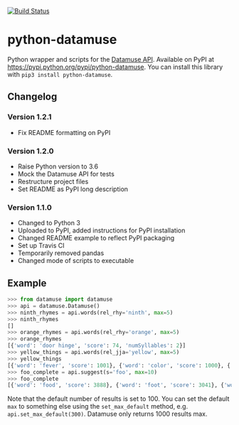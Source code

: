 [![Build Status](https://travis-ci.org/gmarmstrong/python-datamuse.svg?branch=master)](https://travis-ci.org/gmarmstrong/python-datamuse)

# python-datamuse

Python wrapper and scripts for the [Datamuse API](http://datamuse.com/api/).
Available on PyPI at <https://pypi.python.org/pypi/python-datamuse>. You can
install this library with `pip3 install python-datamuse`.

## Changelog

### Version 1.2.1

- Fix README formatting on PyPI

### Version 1.2.0

- Raise Python version to 3.6
- Mock the Datamuse API for tests
- Restructure project files
- Set README as PyPI long description

### Version 1.1.0

- Changed to Python 3
- Uploaded to PyPI, added instructions for PyPI installation
- Changed README example to reflect PyPI packaging
- Set up Travis CI
- Temporarily removed pandas
- Changed mode of scripts to executable

## Example

```python
>>> from datamuse import datamuse
>>> api = datamuse.Datamuse()
>>> ninth_rhymes = api.words(rel_rhy='ninth', max=5)
>>> ninth_rhymes
[]
>>> orange_rhymes = api.words(rel_rhy='orange', max=5)
>>> orange_rhymes
[{'word': 'door hinge', 'score': 74, 'numSyllables': 2}]
>>> yellow_things = api.words(rel_jja='yellow', max=5)
>>> yellow_things
[{'word': 'fever', 'score': 1001}, {'word': 'color', 'score': 1000}, {'word': 'flowers', 'score': 999}, {'word': 'light', 'score': 998}, {'word': 'colour', 'score': 997}]
>>> foo_complete = api.suggest(s='foo', max=10)
>>> foo_complete
[{'word': 'food', 'score': 3888}, {'word': 'foot', 'score': 3041}, {'word': 'fool', 'score': 1836}, {'word': 'football', 'score': 1424}, {'word': 'footage', 'score': 1328}, {'word': 'footprint', 'score': 1082}, {'word': 'foolish', 'score': 967}, {'word': 'foof', 'score': 930}, {'word': 'footing', 'score': 786}, {'word': 'foolproof', 'score': 697}]
```

Note that the default number of results is set to 100. You can set the default
`max` to something else using the `set_max_default` method, e.g.
`api.set_max_default(300)`. Datamuse only returns 1000 results max.
